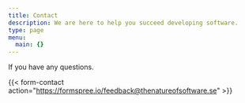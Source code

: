 ```yaml
---
title: Contact
description: We are here to help you succeed developing software.
type: page
menu:
  main: {}
---
```


If you have any questions.

{{< form-contact action="https://formspree.io/feedback@thenatureofsoftware.se"  >}}
